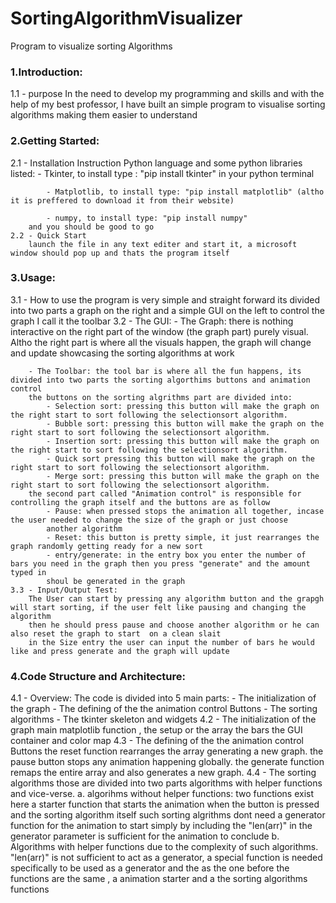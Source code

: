 # SortingAlgorithmVisualizer
Program to visualize sorting Algorithms

<h3>1.Introduction:</h3>
    1.1 - purpose
        In the need to develop my programming and skills and with the help of my best professor, I have built an simple program
        to visualise sorting algorithms making them easier to understand
<h3>2.Getting Started:</h3>
    2.1 - Installation Instruction
        Python language and some python libraries listed:
            - Tkinter, to install type : "pip install tkinter" in your python terminal

            - Matplotlib, to install type: "pip install matplotlib" (altho it is preffered to download it from their website)

            - numpy, to install type: "pip install numpy"
        and you should be good to go 
    2.2 - Quick Start
        launch the file in any text editer and start it, a microsoft window should pop up and thats the program itself
<h3>3.Usage:</h3>
    3.1 - How to use
        the program is very simple and straight forward its divided into two parts a graph on the right and a simple GUI on the
        left to control the graph I call it the toolbar
    3.2 - The GUI:
        - The Graph: there is nothing interactive on the right part of the window (the graph part) purely visual. Altho the right part is where
        all the visuals happen, the graph will change and update showcasing the sorting algorithms at work

        - The Toolbar: the tool bar is where all the fun happens, its divided into two parts the sorting algorthims buttons and animation control
        the buttons on the sorting algrithms part are divided into:
            - Selection sort: pressing this button will make the graph on the right start to sort following the selectionsort algorithm.
            - Bubble sort: pressing this button will make the graph on the right start to sort following the selectionsort algorithm.
            - Insertion sort: pressing this button will make the graph on the right start to sort following the selectionsort algorithm.
            - Quick sort pressing this button will make the graph on the right start to sort following the selectionsort algorithm.
            - Merge sort: pressing this button will make the graph on the right start to sort following the selectionsort algorithm.
        the second part called "Animation control" is responsible for controlling the graph itself and the buttons are as follow
            - Pause: when pressed stops the animation all together, incase the user needed to change the size of the graph or just choose 
            another algorithm
            - Reset: this button is pretty simple, it just rearranges the graph randomly getting ready for a new sort
            - entry/generate: in the entry box you enter the number of bars you need in the graph then you press "generate" and the amount typed in
            shoul be generated in the graph
    3.3 - Input/Output Test:
        The User can start by pressing any algorithm button and the grapgh will start sorting, if the user felt like pausing and changing the algorithm
        then he should press pause and choose another algorithm or he can also reset the graph to start  on a clean slait
        in the Size entry the user can input the number of bars he would like and press generate and the graph will update
<h3>4.Code Structure and Architecture:</h3>
    4.1 - Overview:
        The code is divided into 5 main parts:
            - The initialization of the graph
            - The defining of the the animation control Buttons
            - The sorting algorithms
            - The tkinter skeleton and widgets
    4.2 - The initialization of the graph
        main matplotlib function , the setup or the array the bars the GUI container and color map
    4.3 - The defining of the the animation control Buttons
        the reset function rearranges the array generating a new graph.
        the pause button stops any animation happening globally.
        the generate function remaps the entire array and also generates a new graph.
    4.4 - The sorting algorithms
        those are divided into two parts algorithms with helper functions and vice-verse.
            a. algorihms without helper functions:
                two functions exist here a starter function that starts the animation when the button is pressed and the sorting algorithm itself
                such sorting algrithms dont need a generator function for the animation to start simply by including the "len(arr)" in the generator
                parameter is sufficient for the animation to conclude
            b. Algorithms with helper functions
                due to the complexity of such algorithms. "len(arr)" is not sufficient to act as a generator, a special function is needed specifically
                to be used as a generator and the as the one before the functions are the same , a animation starter and a the sorting algorithms functions
                
    

                
